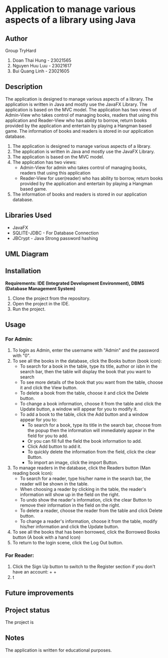 # Application to manage various aspects of a library using Java

## Author
Group TryHard
1. Doan Thai Hung - 23021565
2. Nguyen Huu Luu - 23021617
3. Bui Quang Linh - 23021605

## Description
The application is designed to manage various aspects of a library. The application is written in Java and mostly use 
the JavaFX Library. The application is based on the MVC model. The application has two views of Admin-View who takes 
control of managing books, readers that using this application and Reader-View who has ability to borrow, return books 
provided by the application and entertain by playing a Hangman based game. The information of books and readers is 
stored in our application database.
1. The application is designed to manage various aspects of a library.
2. The application is written in Java and mostly use the JavaFX Library.
3. The application is based on the MVC model.
4. The application has two views:
   + Admin-View for admin who takes control of managing books, readers that using this application
   + Reader-View for user(reader) who has ability to borrow, return books provided by the application
   and entertain by playing a Hangman based game.
5. The information of books and readers is stored in our application database.

## Libraries Used
- JavaFX 
- SQLITE-JDBC - For Database Connection
- JBCrypt - Java Strong password hashing

## UML Diagram

## Installation
__Requirements: IDE (Integrated Development Environment), DBMS (Database Management System)__
1. Clone the project from the repository.
2. Open the project in the IDE.
3. Run the project.

## Usage
### For Admin:
1. To login as Admin, enter the username with "Admin" and the password with "0".
2. To see all the books in the database, click the Books button (book icon):
    + To search for a book in the table, type its title, author or isbn in the search bar, then the table will display 
    the book that you want to search 
    + To see more details of the book that you want from the table, choose it and click the View button.
    + To delete a book from the table, choose it and click the Delete button.
    + To change a book information, choose it from the table and click the Update button, a window will appear for you
    to modify it.
    + To add a book to the table, click the Add button and a window appear for you to:
      - To search for a book, type its title in the search bar, choose from the popup then the ìnformation will 
      immediately appear in the field for you to add.
      - Or you can fill full the field the book information to add.
      - Click Add button to add it.
      - To quickly delete the information from the field, click the clear Button.
      - To import an image, click the import Button.
3. To manage readers in the database, click the Readers button (Man reading book Icon):
    + To search for a reader, type his/her name in the search bar, the reader will be shown in the table.
    + When choosing a reader by clicking in the table, the reader's information will show up in the field on the right.
    + To undo show the reader's information, click the clear Button to remove their information in the field on the 
    right.
    + To delete a reader, choose the reader from the table and click Delete button.
    + To change a reader's information, choose it from the table, modify his/her information and click the Update button.
4. To see all the books that has been borrowed, click the Borrowed Books button (A book with a hand Icon)
5. To return to the login scene, click the Log Out button.
### For Reader:
1. Click the Sign Up button to switch to the Register section if you don't have an account:
    + 
    + 
2. t

## Future improvements

## Project status
The project is 

## Notes
The application is written for educational purposes.
